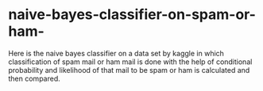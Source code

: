 # naive-bayes-classifier-on-spam-or-ham-
Here is the naive bayes classifier on a data set by kaggle in which classification of spam mail or ham mail is done with the help of conditional probability and likelihood of that mail to be spam or ham is calculated and then compared. 
